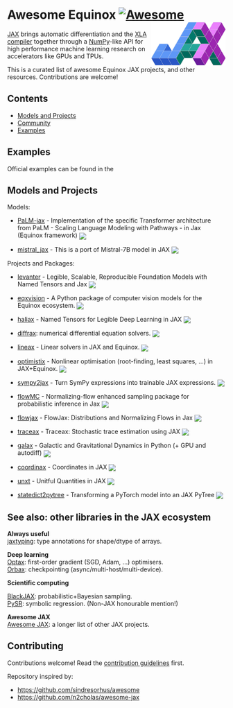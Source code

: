 <!--lint ignore double-link-->
# Awesome Equinox [![Awesome](https://awesome.re/badge.svg)](https://awesome.re)[<img src="https://raw.githubusercontent.com/google/jax/master/images/jax_logo_250px.png" alt="JAX Logo" align="right" height="100">](https://github.com/google/jax)

<!--lint ignore double-link-->
[JAX](https://github.com/google/jax) brings automatic differentiation and the [XLA compiler](https://www.tensorflow.org/xla) together through a [NumPy](https://numpy.org/)-like API for high performance machine learning research on accelerators like GPUs and TPUs.
<!--lint enable double-link-->

This is a curated list of awesome Equinox JAX projects, and other resources. Contributions are welcome!

## Contents

- [Models and Projects](#models-and-projects)
- [Community](#community)
- [Examples](#examples)
<a name="libraries" />


## Examples
Official examples can be found in the 


## Models and Projects

Models:
- [PaLM-jax](https://github.com/lucidrains/PaLM-jax) - Implementation of the specific Transformer architecture from PaLM - Scaling Language Modeling with Pathways - in Jax (Equinox framework) <img src="https://img.shields.io/github/stars/lucidrains/PaLM-jax?style=social" align="center">

- [mistral_jax](https://github.com/AakashKumarNain/mistral_jax) - This is a port of Mistral-7B model in JAX  <img src="https://img.shields.io/github/stars/AakashKumarNain/mistral_jax?style=social" align="center">



Projects and Packages:

- [levanter](https://github.com/stanford-crfm/levanter) - Legible, Scalable, Reproducible Foundation Models with Named Tensors and Jax  <img src="https://img.shields.io/github/stars/stanford-crfm/levanter?style=social" align="center">

- [eqxvision](https://github.com/paganpasta/eqxvision) - A Python package of computer vision models for the Equinox ecosystem.  <img src="https://img.shields.io/github/stars/paganpasta/eqxvision?style=social" align="center">

- [haliax](https://github.com/stanford-crfm/haliax) - Named Tensors for Legible Deep Learning in JAX <img src="https://img.shields.io/github/stars/stanford-crfm/haliax?style=social" align="center">

- [diffrax](https://github.com/patrick-kidger/diffrax): numerical differential equation solvers.  <img src="https://img.shields.io/github/stars/patrick-kidger/diffrax?style=social" align="center">

- [lineax](https://github.com/patrick-kidger/lineax) - Linear solvers in JAX and Equinox. <img src="https://img.shields.io/github/stars/patrick-kidger/lineax?style=social" align="center">

- [optimistix](https://github.com/patrick-kidger/optimistix) - Nonlinear optimisation (root-finding, least squares, ...) in JAX+Equinox. <img src="https://img.shields.io/github/stars/patrick-kidger/optimistix?style=social" align="center">

- [sympy2jax](https://github.com/patrick-kidger/sympy2jax) - Turn SymPy expressions into trainable JAX expressions. <img src="https://img.shields.io/github/stars/patrick-kidger/sympy2jax?style=social" align="center">

- [flowMC](https://github.com/kazewong/flowMC) - Normalizing-flow enhanced sampling package for probabilistic inference in Jax  <img src="https://img.shields.io/github/stars/kazewong/flowMC?style=social" align="center">

- [flowjax](https://github.com/danielward27/flowjax) - FlowJax: Distributions and Normalizing Flows in Jax  <img src="https://img.shields.io/github/stars/danielward27/flowjax?style=social" align="center">

- [traceax](https://github.com/mancusolab/traceax) - Traceax:  Stochastic trace estimation using JAX   <img src="https://img.shields.io/github/stars/mancusolab/traceax?style=social" align="center">

- [galax](https://github.com/GalacticDynamics/galax) - Galactic and Gravitational Dynamics in Python (+ GPU and autodiff)  <img src="https://img.shields.io/github/stars/GalacticDynamics/galax?style=social" align="center">

- [coordinax](https://github.com/GalacticDynamics/coordinax) - Coordinates in JAX <img src="https://img.shields.io/github/stars/GalacticDynamics/coordinax?style=social" align="center">

- [unxt](https://github.com/GalacticDynamics/unxt) - Unitful Quantities in JAX  <img src="https://img.shields.io/github/stars/GalacticDynamics/unxt?style=social" align="center">

- [statedict2pytree](https://github.com/Artur-Galstyan/statedict2pytree) - Transforming a PyTorch model into an JAX PyTree <img src="https://img.shields.io/github/stars/Artur-Galstyan/statedict2pytree?style=social" align="center">


<!--lint enable awesome-list-item-->

<a name="community" />

## See also: other libraries in the JAX ecosystem

**Always useful**  
[jaxtyping](https://github.com/patrick-kidger/jaxtyping): type annotations for shape/dtype of arrays.  

**Deep learning**  
[Optax](https://github.com/deepmind/optax): first-order gradient (SGD, Adam, ...) optimisers.  
[Orbax](https://github.com/google/orbax): checkpointing (async/multi-host/multi-device).  

**Scientific computing**  

[BlackJAX](https://github.com/blackjax-devs/blackjax): probabilistic+Bayesian sampling.  
[PySR](https://github.com/milesCranmer/PySR): symbolic regression. (Non-JAX honourable mention!)  

**Awesome JAX**  
[Awesome JAX](https://github.com/n2cholas/awesome-jax): a longer list of other JAX projects.  


## Contributing

Contributions welcome! Read the [contribution guidelines](contributing.md) first.

Repository inspired by: 
- https://github.com/sindresorhus/awesome
- https://github.com/n2cholas/awesome-jax
